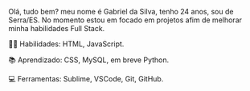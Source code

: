 Olá, tudo bem? meu nome é Gabriel da Silva, tenho 24 anos, sou de Serra/ES.
No momento estou em focado em projetos afim de melhorar minha habilidades Full Stack.


👩‍💻 Habilidades: HTML, JavaScript.

📚 Aprendizado: CSS, MySQL, em breve Python.

💻 Ferramentas: Sublime, VSCode, Git, GitHub.

